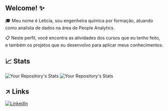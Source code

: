 ## Welcome! :sparkles:
🎓 Meu nome é Leticia, sou engenheira química por formação, atuando como analista de dados na área de People Analytics.

📋 Neste perfil, você encontra as atividades dos cursos que eu tenho feito, e também os projetos que eu desenvolvo para aplicar meus conhecimentos.

## 📈 Stats
 
![Your Repository's Stats](https://github-readme-stats.vercel.app/api?username=leticiafaria7&show_icons=true&theme=omni&card_width=1000px)
![Your Repository's Stats](https://github-readme-stats.vercel.app/api/top-langs/?username=leticiafaria7&theme=omni&card_width=1000px)

## ↗️ Links
[![LinkedIn](https://img.shields.io/badge/linkedin-0A66C2?style=for-the-badge&logo=LinkedIn&logoColor=white)](https://www.linkedin.com/in/leticiaemanuellafaria/)
